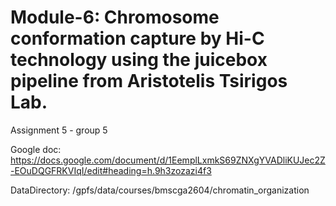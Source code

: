 # Module-6: Chromosome conformation capture by Hi-C technology using the juicebox pipeline from Aristotelis Tsirigos Lab.
Assignment 5 - group 5

Google doc: https://docs.google.com/document/d/1EemplLxmkS69ZNXgYVADliKUJec2Z-EOuDQGFRKVIqI/edit#heading=h.9h3zozazi4f3

DataDirectory: /gpfs/data/courses/bmscga2604/chromatin_organization

